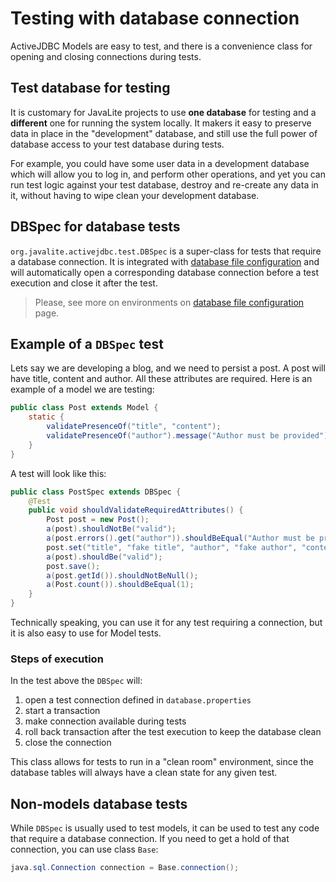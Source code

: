 <div class="page-header">
   <h1>Testing with database connection</h1>
</div>

ActiveJDBC Models are easy to test, and there is a convenience class for opening and closing 
connections during tests. 

## Test database for testing

It is customary for JavaLite projects to use **one database** for testing and a **different** one for running the system locally. 
It makers it easy to preserve data in place in the "development" database, and still use the full power of database access 
to your test database during tests.

For example, you could have some user data in a development database which will allow you to log in, and perform other
operations, and yet you can run test logic against your test database, destroy and re-create any data in it, without
having to wipe clean your development database.


## DBSpec for database tests

`org.javalite.activejdbc.test.DBSpec`  is a super-class for tests that require a database connection. It is integrated with
[database file  configuration](database_configuration#property-file-configuration) and will automatically open a corresponding database connection before
a test execution and close it after the test.

> Please, see more on environments on [database file configuration](database_configuration#property-file-configuration) page.


## Example of a `DBSpec` test

Lets say we are developing a blog, and we need to persist a post. A post will have title, content and author.
All these attributes are required. Here is an example of a model we are testing: 


~~~~ {.java  .numberLines}
public class Post extends Model {
    static {
        validatePresenceOf("title", "content");
        validatePresenceOf("author").message("Author must be provided");
    }
}
~~~~


A test will look like this:

~~~~ {.java  .numberLines}
public class PostSpec extends DBSpec {
    @Test
    public void shouldValidateRequiredAttributes() {
        Post post = new Post();
        a(post).shouldNotBe("valid");
        a(post.errors().get("author")).shouldBeEqual("Author must be provided");
        post.set("title", "fake title", "author", "fake author", "content", "fake content");
        a(post).shouldBe("valid");
        post.save();
        a(post.getId()).shouldNotBeNull();
        a(Post.count()).shouldBeEqual(1);
    }
}
~~~~

Technically speaking, you can use it for any test requiring a connection, but it is also easy to use for Model tests.
 
### Steps of execution 

In the test above the `DBSpec` will: 

1. open a test connection defined in `database.properties`
2. start a transaction
3. make connection available during tests
4. roll back transaction after the test execution to keep the database clean 
5. close the connection

This class allows for tests to run in a "clean room" environment, since the database tables  will always have a 
clean state for any given test.
  
## Non-models database  tests 
  
While `DBSpec` is usually used to test models, it can be used to test any code that require a database connection.
If you need to get a hold of that connection, you can use class `Base`:

~~~~ {.java .numberLines}
java.sql.Connection connection = Base.connection();
~~~~

